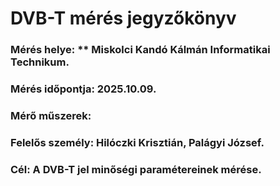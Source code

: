 # DVB-T mérés jegyzőkönyv
### Mérés helye: ** Miskolci Kandó Kálmán Informatikai Technikum.
### Mérés időpontja: 2025.10.09.
### Mérő műszerek:
### Felelős személy: Hilóczki Krisztián, Palágyi József.
### Cél: A DVB-T jel minőségi paramétereinek mérése.
